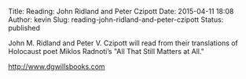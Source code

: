 Title: Reading: John Ridland and Peter Czipott
Date: 2015-04-11 18:08
Author: kevin
Slug: reading-john-ridland-and-peter-czipott
Status: published

John M. Ridland and Peter V. Czipott will read from their translations of Holocaust poet Miklos Radnoti’s "All That Still Matters at All."

http://www.dgwillsbooks.com
